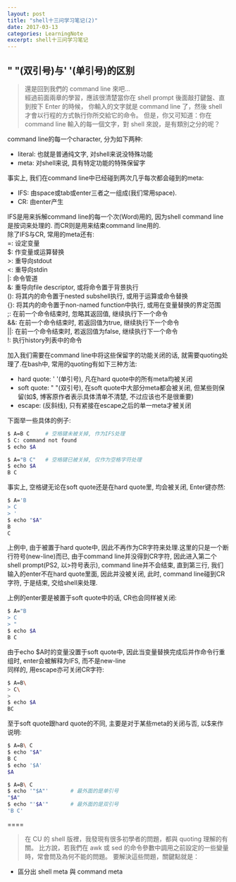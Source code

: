 ```yaml
---
layout: post
title: "shell十三问学习笔记(2)"
date: 2017-03-13
categories: LearningNote
excerpt: shell十三问学习笔记
---
```


## " "(双引号)与' '(单引号)的区别 ##
> 還是回到我們的 command line 來吧...  
經過前面兩章的學習，應該很清楚當你在 shell prompt 後面敲打鍵盤、直到按下 Enter 的時候，
你輸入的文字就是 command line 了，然後 shell 才會以行程的方式執行你所交給它的命令。
但是，你又可知道：你在 command line 輸入的每一個文字，對 shell 來說，是有類別之分的呢？

command line的每一个character, 分为如下两种:  
+ literal: 也就是普通纯文字, 对shell来说没特殊功能  
+ meta: 对shell来说, 具有特定功能的特殊保留字  

事实上, 我们在command line中已经碰到两次几乎每次都会碰到的meta:  
+ IFS: 由space或tab或enter三者之一组成(我们常用space).
+ CR: 由enter产生  

IFS是用来拆解command line的每一个次(Word)用的, 因为shell command line是按词来处理的. 而CR则是用来结束command line用的.  
除了IFS与CR, 常用的meta还有:  
=: 设定变量  
$: 作变量或运算替换  
\>: 重导向stdout  
<: 重导向stdin  
|: 命令管道  
&: 重导向file descriptor, 或将命令置于背景执行  
(): 将其内的命令置于nested subshell执行, 或用于运算或命令替换  
{}: 将其内的命令置于non-named function中执行, 或用在变量替换的界定范围  
;: 在前一个命令结束时, 忽略其返回值, 继续执行下一个命令  
&&: 在前一个命令结束时, 若返回值为true, 继续执行下一个命令  
||: 在前一个命令结束时, 若返回值为false, 继续执行下一个命令  
!: 执行history列表中的命令  

加入我们需要在command line中将这些保留字的功能关闭的话, 就需要quoting处理了.在bash中, 常用的quoting有如下三种方法:  
+ hard quote: ' '(单引号), 凡在hard quote中的所有meta均被关闭  
+ soft quote: " "(双引号), 在soft quote中大部分meta都会被关闭, 但某些则保留(如$, 博客原作者表示具体清单不清楚, 不过应该也不是很重要)  
+ escape: \(反斜线), 只有紧接在escape之后的单一meta才被关闭  

下面举一些具体的例子:  
```bash 
$ A=B C		# 空格键未被关掉, 作为IFS处理 
$ C: command not found  
$ echo $A

$ A="B C"	# 空格键已被关掉, 仅作为空格字符处理  
$ echo $A  
B C
```  

事实上, 空格键无论在soft quote还是在hard quote里, 均会被关闭, Enter键亦然:  
```bash
$ A='B
> C
> '
$ echo "$A"
B
C
```  

上例中, 由于<enter>被置于hard quote中, 因此不再作为CR字符来处理.这里的<enter>只是一个断行符号(new-line)而已, 由于command line并没得到CR字符, 因此进入第二个shell prompt(PS2, 以>符号表示), command line并不会结束, 直到第三行, 我们输入的enter不在hard quote里面, 因此并没被关闭, 此时, command line碰到CR字符, 于是结束, 交给shell来处理.  

上例的enter要是被置于soft quote中的话, CR也会同样被关闭:  
```bash
$ A="B
> C
> "
$ echo $A
B C
```  
由于echo $A时的变量没置于soft quote中, 因此当变量替换完成后并作命令行重组时, enter会被解释为IFS, 而不是new-line  
同样的, 用escape亦可关闭CR字符:  
```bash
$ A=B\
> C\
>
$ echo $A
BC
```  

至于soft quote跟hard quote的不同, 主要是对于某些meta的关闭与否, 以$来作说明:  
```bash
$ A=B\ C
$ echo "$A"
B C
$ echo '$A'
$A
```  

```bash
$ A=B\ C
$ echo '"$A"'		# 最外面的是单引号
"$A"
$ echo "'$A'"		# 最外面的是双引号
'B C'
```  

====
> 在 CU 的 shell 版裡，我發現有很多初學者的問題，都與 quoting 理解的有關。
比方說，若我們在 awk 或 sed 的命令參數中調用之前設定的一些變量時，常會問及為何不能的問題。
要解決這些問題，關鍵點就是：
* 區分出 shell meta 與 command meta 